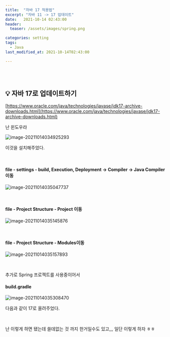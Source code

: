 ```yaml
---
title:  "자바 17 적용법"
excerpt: "자바 11 -> 17 업데이트"
date:   2021-10-14 02:43:00
header:
  teaser: /assets/images/spring.png

categories: setting
tags:
  - Java
last_modified_at: 2021-10-14T02:43:00

---
```


<br/>

<br/>

## 💡 자바 17로 업데이트하기

[https://www.oracle.com/java/technologies/javase/jdk17-archive-downloads.html](https://www.oracle.com/java/technologies/javase/jdk17-archive-downloads.html)

난 윈도우라

![image-20211014034925293](https://raw.githubusercontent.com/ShinDongHun1/image_repo/main/img/image-20211014034925293.png)

이것을 설치해주었다.

<br/>

#### file - settings - build, Execution, Deployment -> Compiler -> Java Compiler이동

![image-20211014035047737](https://raw.githubusercontent.com/ShinDongHun1/image_repo/main/img/image-20211014035047737.png)

<br/>

#### file - Project Structure - Project 이동

![image-20211014035145876](https://raw.githubusercontent.com/ShinDongHun1/image_repo/main/img/image-20211014035145876.png)

<br/>

#### file - Project Structure - Modules이동

![image-20211014035157893](https://raw.githubusercontent.com/ShinDongHun1/image_repo/main/img/image-20211014035157893.png)

<br/>

추가로 Spring 프로젝트를 사용중이어서

#### build.gradle

![image-20211014035308470](https://raw.githubusercontent.com/ShinDongHun1/image_repo/main/img/image-20211014035308470.png)

다음과 같이 17로 올려주었다.

<br/>

난 이렇게 하면 됐는데 쓸데없는 것 까지 한거일수도 있고,,, 일단 이렇게 하자 ㅎㅎ